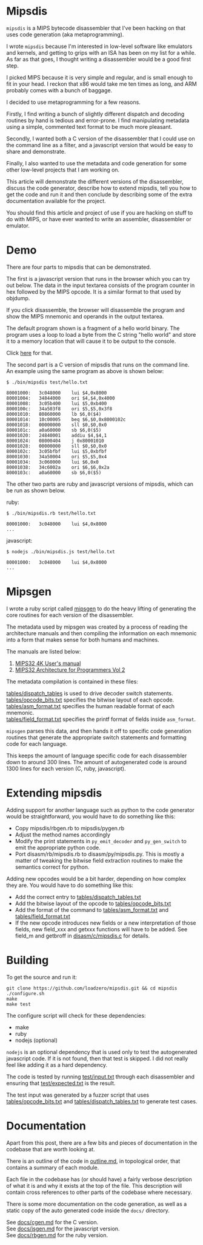 # Mipsdis

`mipsdis` is a MIPS bytecode disassembler that I've been hacking on that uses
code generation (aka metaprogramming).

I wrote `mipsdis` because I'm interested in low-level software like emulators
and kernels, and getting to grips with an ISA has been on my list for a while.
As far as that goes, I thought writing a disassembler would be a good first
step.

I picked MIPS because it is very simple and regular, and is small enough to fit
in your head. I reckon that x86 would take me ten times as long, and ARM
probably comes with a bunch of baggage.

I decided to use metaprogramming for a few reasons.

Firstly, I find writing a bunch of slightly different dispatch and decoding
routines by hand is tedious and error-prone. I find manipulating metadata using
a simple, commented text format to be much more pleasant.

Secondly, I wanted both a C version of the disassembler that I could use on the
command line as a filter, and a javascript version that would be easy to share
and demonstrate.

Finally, I also wanted to use the metadata and code generation for some other
low-level projects that I am working on.

This article will demonstrate the different versions of the disassembler,
discuss the code generator, describe how to extend mipsdis, tell you how to get
the code and run it and then conclude by describing some of the extra
documentation available for the project.

You should find this article and project of use if you are hacking on stuff to
do with MIPS, or have ever wanted to write an assembler, disassembler or
 emulator.

# Demo

There are four parts to mipsdis that can be demonstrated.

The first is a javascript version that runs in the browser which you can try
out below. The data in the input textarea consists of the program counter in
hex followed by the MIPS opcode. It is a similar format to that used by
objdump.

If you click disassemble, the browser will disassemble the program and show the
MIPS mnemonic and operands in the output textarea.

The default program shown is a fragment of a hello world binary. The program
uses a loop to load a byte from the C string "hello world" and store it to a
memory location that will cause it to be output to the console.

Click [here](http://blog.loadzero.com/draft/mipsdis.html) for that.

The second part is a C version of mipsdis that runs on the command line. An
example using the same program as above is shown below:

    $ ./bin/mipsdis test/hello.txt

    80001000:	3c048000	lui $4,0x8000
    80001004:	34844000	ori $4,$4,0x4000
    80001008:	3c05b400	lui $5,0xb400
    8000100c:	34a503f8	ori $5,$5,0x3f8
    80001010:	80860000	lb $6,0($4)
    80001014:	10c00005	beq $6,$0,0x8000102c
    80001018:	00000000	sll $0,$0,0x0
    8000101c:	a0a60000	sb $6,0($5)
    80001020:	24840001	addiu $4,$4,1
    80001024:	08000404	j 0x80001010
    80001028:	00000000	sll $0,$0,0x0
    8000102c:	3c05bfbf	lui $5,0xbfbf
    80001030:	34a50004	ori $5,$5,0x4
    80001034:	3c060000	lui $6,0x0
    80001038:	34c6002a	ori $6,$6,0x2a
    8000103c:	a0a60000	sb $6,0($5)

The other two parts are ruby and javascript versions of mipsdis, which can be run as shown below.

ruby:

    $ ./bin/mipsdis.rb test/hello.txt

    80001000:	3c048000	lui $4,0x8000
    ...

javascript:

    $ nodejs ./bin/mipsdis.js test/hello.txt

    80001000:	3c048000	lui $4,0x8000
    ...

# Mipsgen

I wrote a ruby script called [mipsgen](scripts/mipsgen.rb) to do the heavy
lifting of generating the core routines for each version of the disassembler.

The metadata used by mipsgen was created by a process of reading the
architecture manuals and then compiling the information on each mnemonic into a
form that makes sense for both humans and machines.

The manuals are listed below:

1. [MIPS32 4K User's manual](https://imagination-technologies-cloudfront-assets.s3.amazonaws.com/documentation/MD00016-2B-4K-SUM-01.18.pdf)
2. [MIPS32 Architecture for Programmers Vol 2](http://www.cs.cornell.edu/courses/cs3410/2015sp/MIPS_Vol2.pdf)

The metadata compilation is contained in these files:

[tables/dispatch_tables](tables/dispatch_tables.txt) is used to drive decoder switch statements.  
[tables/opcode_bits.txt](tables/opcode_bits.txt) specifies the bitwise layout of each opcode.  
[tables/asm_format.txt](tables/asm_format.txt) specifies the human readable format of each mnemonic.  
[tables/field_format.txt](tables/field_format.txt) specifies the printf format of fields inside `asm_format`.  

`mipsgen` parses this data, and then hands it off to specific code generation
routines that generate the appropriate switch statements and formatting code
for each language.

This keeps the amount of language specific code for each disassembler down to
around 300 lines. The amount of autogenerated code is around 1300 lines for
each version (C, ruby, javascript).

# Extending mipsdis

Adding support for another language such as python to the code generator would
be straightforward, you would have to do something like this:

- Copy mipsdis/rbgen.rb to mipsdis/pygen.rb
- Adjust the method names accordingly
- Modify the print statements in `py_emit_decoder` and `py_gen_switch` to emit
  the appropriate python code.
- Port disasm/rb/mipsdis.rb to disasm/py/mipsdis.py. This is mostly a matter of
  tweaking the bitwise field extraction routines to make the semantics correct
  for python.

Adding new opcodes would be a bit harder, depending on how complex they are. You would have to do something like this:

- Add the correct entry to [tables/dispatch_tables.txt](tables/dispatch_tables.txt)
- Add the bitwise layout of the opcode to [tables/opcode_bits.txt](tables/opcode_bits.txt)
- Add the format of the command to [tables/asm_format.txt](tables/asm_format.txt) and [tables/field_format.txt](tables/field_format.txt)
- If the new opcode introduces new fields or a new interpretation of those
  fields, new field_xxx and getxxx functions will have to be added. See field_m
  and getbroff in [disasm/c/mipsdis.c](disasm/c/mipsdis.c) for details.

# Building

To get the source and run it:

    git clone https://github.com/loadzero/mipsdis.git && cd mipsdis
    ./configure.sh
    make
    make test

The configure script will check for these dependencies:

- make
- ruby
- nodejs (optional)

`nodejs` is an optional dependency that is used only to test the autogenerated
javascript code. If it is not found, then that test is skipped. I did not
really feel like adding it as a hard dependency.

The code is tested by running [test/input.txt](test/input.txt) through each
disassembler and ensuring that [test/expected.txt](test/expected.txt) is the
result.

The test input was generated by a fuzzer script that uses
[tables/opcode_bits.txt](tables/opcode_bits.txt) and [tables/dispatch_tables.txt](tables/dispatch_tables.txt) to generate test cases.

# Documentation

Apart from this post, there are a few bits and pieces of documentation in the
codebase that are worth looking at.

There is an outline of the code in [outline.md](outline.md), in topological
order, that contains a summary of each module.

Each file in the codebase has (or should have) a fairly verbose description of
what it is and why it exists at the top of the file. This description will
contain cross references to other parts of the codebase where necessary.

There is some more documentation on the code generation, as well as a static
copy of the auto generated code inside the `docs/` directory.

See [docs/cgen.md](docs/cgen.md) for the C version.  
See [docs/jsgen.md](docs/jsgen.md) for the javascript version.  
See [docs/rbgen.md](docs/rbgen.md) for the ruby version.  
